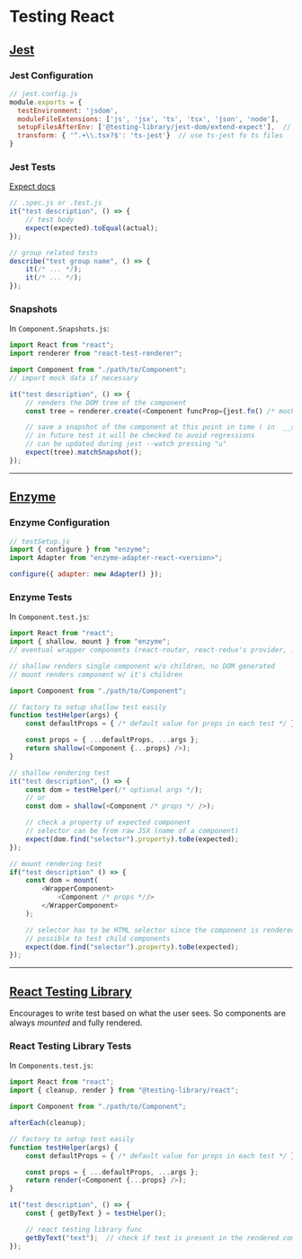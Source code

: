 # Testing React

## [Jest](https://jestjs.io/)

### Jest Configuration

```js
// jest.config.js
module.exports = {
  testEnvironment: 'jsdom',
  moduleFileExtensions: ['js', 'jsx', 'ts', 'tsx', 'json', 'node'],
  setupFilesAfterEnv: ['@testing-library/jest-dom/extend-expect'],  // add testing-library methods to expect()
  transform: { '^.+\\.tsx?$': 'ts-jest'}  // use ts-jest fo ts files
}
```

### Jest Tests

[Expect docs](https://jestjs.io/docs/expect)

```js
// .spec.js or .test.js
it("test description", () => {
    // test body
    expect(expected).toEqual(actual);
});

// group related tests
describe("test group name", () => {
    it(/* ... */);
    it(/* ... */);
});
```

### Snapshots

In `Component.Snapshots.js`:

```js
import React from "react";
import renderer from "react-test-renderer";

import Component from "./path/to/Component";
// import mock data if necessary

it("test description", () => {
    // renders the DOM tree of the component
    const tree = renderer.create(<Component funcProp={jest.fn() /* mock function */} /* component props */ />);

    // save a snapshot of the component at this point in time ( in  __snapshots__ folder)
    // in future test it will be checked to avoid regressions
    // can be updated during jest --watch pressing "u"
    expect(tree).matchSnapshot();
});
```

---

## [Enzyme](https://enzymejs.github.io/enzyme/)

### Enzyme Configuration

```js
// testSetup.js
import { configure } from "enzyme";
import Adapter from "enzyme-adapter-react-<version>";

configure({ adapter: new Adapter() });
```

### Enzyme Tests

In `Component.test.js`:

```js
import React from "react";
import { shallow, mount } from "enzyme";
// eventual wrapper components (react-router, react-redux's provider, ...) for mount render

// shallow renders single component w/o children, no DOM generated
// mount renders component w/ it's children

import Component from "./path/to/Component";

// factory to setup shallow test easily
function testHelper(args) {
    const defaultProps = { /* default value for props in each test */ };

    const props = { ...defaultProps, ...args };
    return shallow(<Component {...props} />);
}

// shallow rendering test
it("test description", () => {
    const dom = testHelper(/* optional args */);
    // or
    const dom = shallow(<Component /* props */ />);

    // check a property of expected component
    // selector can be from raw JSX (name of a component)
    expect(dom.find("selector").property).toBe(expected);
});

// mount rendering test
if("test description" () => {
    const dom = mount(
        <WrapperComponent>
            <Component /* props *//>
        </WrapperComponent>
    );

    // selector has to be HTML selector since the component is rendered completely
    // possible to test child components
    expect(dom.find("selector").property).toBe(expected);
});
```

---

## [React Testing Library](https://testing-library.com/docs/react-testing-library/intro/)

Encourages to write test based on what the user sees. So components are always *mounted* and fully rendered.

### React Testing Library Tests

In `Components.test.js`:

```js
import React from "react";
import { cleanup, render } from "@testing-library/react";

import Component from "./path/to/Component";

afterEach(cleanup);

// factory to setup test easily
function testHelper(args) {
    const defaultProps = { /* default value for props in each test */ };

    const props = { ...defaultProps, ...args };
    return render(<Component {...props} />);
}

it("test description", () => {
    const { getByText } = testHelper();

    // react testing library func
    getByText("text");  // check if test is present in the rendered component
});
```
